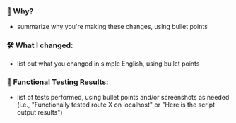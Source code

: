### 🤔 Why?
- summarize why you're making these changes, using bullet points

### 🛠 What I changed:
- list out what you changed in simple English, using bullet points

### 🚦 Functional Testing Results:
- list of tests performed, using bullet points and/or screenshots as needed (i.e., "Functionally tested route X on localhost" or "Here is the script output results")
